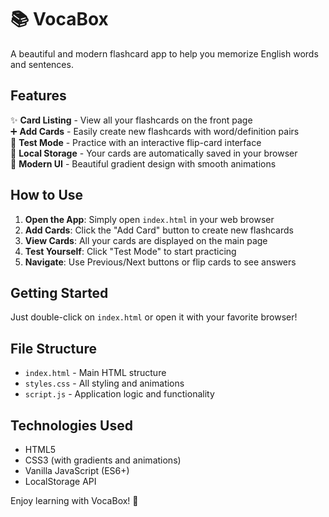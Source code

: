 # 📚 VocaBox

A beautiful and modern flashcard app to help you memorize English words and sentences.

## Features

✨ **Card Listing** - View all your flashcards on the front page  
➕ **Add Cards** - Easily create new flashcards with word/definition pairs  
🎯 **Test Mode** - Practice with an interactive flip-card interface  
💾 **Local Storage** - Your cards are automatically saved in your browser  
🎨 **Modern UI** - Beautiful gradient design with smooth animations

## How to Use

1. **Open the App**: Simply open `index.html` in your web browser
2. **Add Cards**: Click the "Add Card" button to create new flashcards
3. **View Cards**: All your cards are displayed on the main page
4. **Test Yourself**: Click "Test Mode" to start practicing
5. **Navigate**: Use Previous/Next buttons or flip cards to see answers

## Getting Started

Just double-click on `index.html` or open it with your favorite browser!

## File Structure

- `index.html` - Main HTML structure
- `styles.css` - All styling and animations
- `script.js` - Application logic and functionality

## Technologies Used

- HTML5
- CSS3 (with gradients and animations)
- Vanilla JavaScript (ES6+)
- LocalStorage API

Enjoy learning with VocaBox! 🚀

